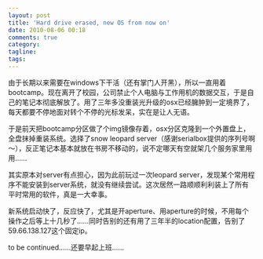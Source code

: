 ```yaml
---
layout: post
title: 'Hard drive erased, new OS from now on'
date: 2010-08-06 00:18
comments: true
category: 
tagline: 
tags:
---
```

    

由于长期以来需要在windows下干活（还有掌门人开黑），所以一直用着bootcamp。现在离开了校园，公司禁止个人电脑与工作用机的数据交互，于是自己的笔记本彻底解放了。用了三年多没重装光升级的osx已经臃肿到一定境界了，每天都要不停地面对转个不停的光标发呆，实在是让人无语。

于是前天把bootcamp分区做了个img镜像存着，osx分区克隆到一个外置盘上，全盘抹掉重装系统。选择了snow leopard server（感谢serialbox提供的序列号啊～），反正笔记本基本就放在书房不移动的，说不定哪天有空就架几个服务家里用用……

其实原本对server有点担心，因为此前玩过一次leopard server，发现某个常用程序不能安装到server系统，就没有继续尝试。这次居然一路顺顺利利装上了所有平时常用的软件，真是一大幸事。

新系统启动快了，反应快了，尤其是开aperture、用aperture的时候，不用每个操作之后等上十几秒了……同时告别的还有用了三年半的location配置，告别了59.66.138.127这个固定ip。

to be continued……还要早起上班……
